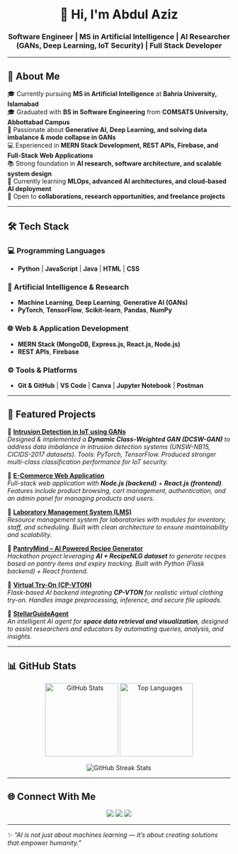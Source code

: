 <!-- Professional GitHub Profile README for Abdul Aziz -->

<h1 align="center">👋 Hi, I'm Abdul Aziz</h1>
<h3 align="center">Software Engineer | MS in Artificial Intelligence | AI Researcher (GANs, Deep Learning, IoT Security) | Full Stack Developer</h3>

---

## 🚀 About Me
🎓 Currently pursuing **MS in Artificial Intelligence** at **Bahria University, Islamabad**  
🎓 Graduated with **BS in Software Engineering** from **COMSATS University, Abbottabad Campus**  
🔬 Passionate about **Generative AI, Deep Learning, and solving data imbalance & mode collapse in GANs**  
💻 Experienced in **MERN Stack Development, REST APIs, Firebase, and Full-Stack Web Applications**  
📚 Strong foundation in **AI research, software architecture, and scalable system design**  
🌱 Currently learning **MLOps, advanced AI architectures, and cloud-based AI deployment**  
🤝 Open to **collaborations, research opportunities, and freelance projects**  

---

## 🛠️ Tech Stack

### 💻 Programming Languages
- **Python** | **JavaScript** | **Java** | **HTML** | **CSS**

### 🤖 Artificial Intelligence & Research
- **Machine Learning**, **Deep Learning**, **Generative AI (GANs)**
- **PyTorch**, **TensorFlow**, **Scikit-learn**, **Pandas**, **NumPy**

### 🌐 Web & Application Development
- **MERN Stack (MongoDB, Express.js, React.js, Node.js)**  
- **REST APIs**, **Firebase**

### ⚙️ Tools & Platforms
- **Git & GitHub** | **VS Code** | **Canva** | **Jupyter Notebook** | **Postman**

---

## 📂 Featured Projects

🔹 [**Intrusion Detection in IoT using GANs**](https://github.com/mahadwajid/idsfypnew)  
*Designed & implemented a **Dynamic Class-Weighted GAN (DCSW-GAN)** to address data imbalance in intrusion detection systems (UNSW-NB15, CICIDS-2017 datasets). Tools: PyTorch, TensorFlow. Produced stronger multi-class classification performance for IoT security.*  

🔹 [**E-Commerce Web Application**](https://github.com/abdulazizatGitHub/E-Commerce-Application)  
*Full-stack web application with **Node.js (backend)** + **React.js (frontend)**. Features include product browsing, cart management, authentication, and an admin panel for managing products and users.*  

🔹 [**Laboratory Management System (LMS)**](https://github.com/abdulazizatGitHub/Laboratory-Management-System)  
*Resource management system for laboratories with modules for inventory, staff, and scheduling. Built with clean architecture to ensure maintainability and scalability.*  

🔹 [**PantryMind – AI Powered Recipe Generator**](https://github.com/abdulazizatGitHub/PantryMind)  
*Hackathon project leveraging **AI + RecipeNLG dataset** to generate recipes based on pantry items and expiry tracking. Built with Python (Flask backend) + React frontend.*  

🔹 [**Virtual Try-On (CP-VTON)**](https://github.com/abdulazizatGitHub/virtual-try-on)  
*Flask-based AI backend integrating **CP-VTON** for realistic virtual clothing try-on. Handles image preprocessing, inference, and secure file uploads.*  

🔹 [**StellarGuideAgent**](https://github.com/abdulazizatGitHub/StellarGuideAgent)  
*An intelligent AI agent for **space data retrieval and visualization**, designed to assist researchers and educators by automating queries, analysis, and insights.*  

---

## 📊 GitHub Stats

<p align="center">
  <img src="https://github-readme-stats.vercel.app/api?username=abdulazizatGitHub&show_icons=true&theme=radical" alt="GitHub Stats" height="165"/>
  <img src="https://github-readme-stats.vercel.app/api/top-langs/?username=abdulazizatGitHub&layout=compact&theme=radical" alt="Top Languages" height="165"/>
</p>

<p align="center">
  <img src="https://github-readme-streak-stats.herokuapp.com/?user=abdulazizatGitHub&theme=radical" alt="GitHub Streak Stats"/>
</p>

---

## 🌐 Connect With Me

<p align="center">
  <a href="https://www.linkedin.com/in/abdul-aziz-41364728a/"><img src="https://img.shields.io/badge/-LinkedIn-blue?style=for-the-badge&logo=Linkedin&logoColor=white"/></a>
  <a href="mailto:abdulazizk1430@gmail.com"><img src="https://img.shields.io/badge/-Email%20Me-red?style=for-the-badge&logo=gmail&logoColor=white"/></a>
  <a href="https://github.com/abdulazizatGitHub"><img src="https://img.shields.io/badge/-GitHub-black?style=for-the-badge&logo=github&logoColor=white"/></a>
</p>

---

✨ *“AI is not just about machines learning — it’s about creating solutions that empower humanity.”*  
